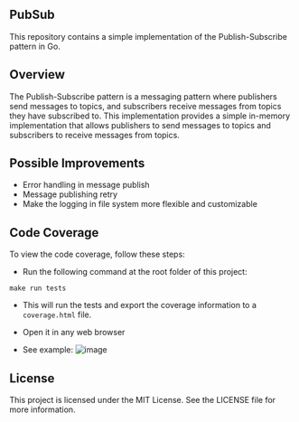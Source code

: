 ## PubSub

This repository contains a simple implementation of the Publish-Subscribe pattern in Go.

## Overview

The Publish-Subscribe pattern is a messaging pattern where publishers send messages to topics, and subscribers receive messages from topics they have subscribed to. This implementation provides a simple in-memory implementation that allows publishers to send messages to topics and subscribers to receive messages from topics.

## Possible Improvements
 - Error handling in message publish
 - Message publishing retry
 - Make the logging in file system more flexible and customizable

## Code Coverage
To view the code coverage, follow these steps:

 - Run the following command at the root folder of this project:
 ```
 make run tests
 ```
- This will run the tests and export the coverage information to a `coverage.html` file. 
- Open it in any web browser

- See example: 
![image](https://github.com/ViniciusTaborda/pubsub/assets/72284753/5dbff54c-3306-49cd-8fc1-737b3e42dbbf)


## License

This project is licensed under the MIT License. See the LICENSE file for more information.
